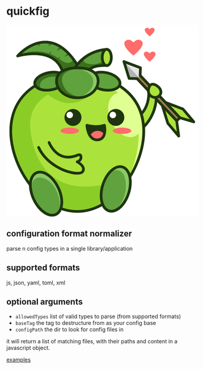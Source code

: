 # quickfig
![](logo.png)
## configuration format normalizer

parse n config types in a single library/application


## supported formats
js, json, yaml, toml, xml


## optional arguments

- `allowedTypes` list of valid types to parse (from supported formats)
- `baseTag` the tag to destructure from as your config base
- `configPath` the dir to look for config files in

it will return a list of matching files, with their paths and content in a javascript object.

[examples](examples/index.js)
